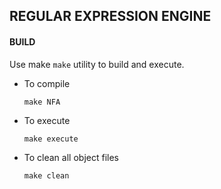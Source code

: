 ## REGULAR EXPRESSION ENGINE 

#### BUILD
Use make `make` utility to build and execute.

* To compile
    ```
    make NFA
    ```
* To execute
    ```
    make execute
    ```
* To clean all object files
    ```
    make clean
    ```
